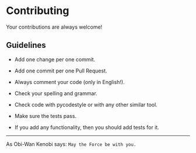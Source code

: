 # Contributing

Your contributions are always welcome!

## Guidelines

- Add one change per one commit.

- Add one commit per one Pull Request.

- Always comment your code (only in English!).

- Check your spelling and grammar.

- Check code with pycodestyle or with any other similar tool.

- Make sure the tests pass.

- If you add any functionality, then you should add tests for it.

----------
As Obi-Wan Kenobi says: ` May the Force be with you. `
